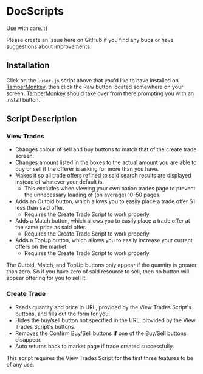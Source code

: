 # DocScripts

Use with care. :)

Please create an issue here on GitHub if you find any bugs or have suggestions about improvements.

## Installation

Click on the `.user.js` script above that you'd like to have installed on [TamperMonkey](https://www.tampermonkey.net/), then click the Raw button located somewhere on your screen. [TamperMonkey](https://www.tampermonkey.net/) should take over from there prompting you with an install button.

## Script Description

### View Trades

- Changes colour of sell and buy buttons to match that of the create trade screen.
- Changes amount listed in the boxes to the actual amount you are able to buy or sell if the offerer is asking for more than you have.
- Makes it so all trade offers refined to said search results are displayed instead of whatever your default is.
  - This excludes when viewing your own nation trades page to prevent the unnecessary loading of (on average) 10-50 pages.
- Adds an Outbid button, which allows you to easily place a trade offer $1 less than said offer.
  - Requires the Create Trade Script to work properly.
- Adds a Match button, which allows you to easily place a trade offer at the same price as said offer.
  - Requires the Create Trade Script to work properly.
- Adds a TopUp button, which allows you to easily increase your current offers on the market.
  - Requires the Create Trade Script to work properly.

The Outbid, Match, and TopUp buttons only appear if the quantity is greater than zero. So if you have zero of said resource to sell, then no button will appear offering for you to sell it.

### Create Trade

- Reads quantity and price in URL, provided by the View Trades Script's buttons, and fills out the form for you.
- Hides the buy/sell button not specified in the URL, provided by the View Trades Script's buttons.
- Removes the Confirm Buy/Sell buttons **if** one of the Buy/Sell buttons disappear.
- Auto returns back to market page if trade created successfully.

This script requires the View Trades Script for the first three features to be of any use.
